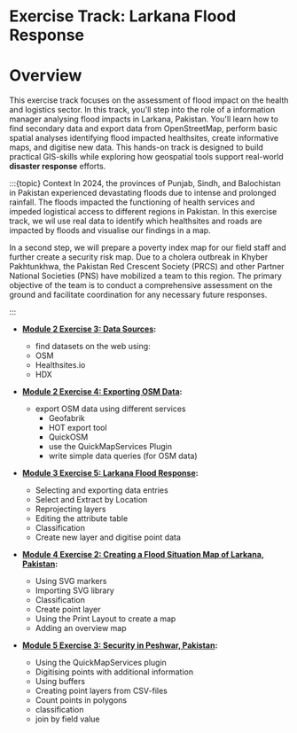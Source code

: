 # Exercise Track: Larkana Flood Response

# Overview

This exercise track focuses on the assessment of flood impact on the health and logistics sector. In this track, you'll step into the role of a information manager analysing flood impacts in Larkana, Pakistan. You'll learn how to find secondary data and export data from OpenStreetMap, perform basic spatial analyses identifying flood impacted healthsites, create informative maps, and digitise new data. This hands-on track is designed to build practical GIS-skills while exploring how geospatial tools support real-world __disaster response__ efforts.  

:::{topic} Context
In 2024, the provinces of Punjab, Sindh, and Balochistan in Pakistan experienced devastating floods due to intense and prolonged rainfall. The floods impacted the functioning of health services and impeded logistical access to different regions in Pakistan. In this exercise track, we wil use real data to identify which healthsites and roads are impacted by floods and visualise our findings in a map.

In a second step, we will prepare a poverty index map for our field staff and further create a security risk map.
Due to a cholera outbreak in Khyber Pakhtunkhwa, the Pakistan Red Crescent Society (PRCS) and other Partner National Societies (PNS) have mobilized a team to this region. The primary objective of the team is to conduct a comprehensive assessment on the ground and facilitate coordination for any necessary future responses.

:::

- __[Module 2 Exercise 3: Data Sources](https://giscience.github.io/gis-training-resource-center/content/Module_2/en_qgis_data_sources_ex3.html):__
    - find datasets on the web using: 
    - OSM
    - Healthsites.io
    - HDX

- __[Module 2 Exercise 4: Exporting OSM Data](https://giscience.github.io/gis-training-resource-center/content/Module_2/en_qgis_data_sources_ex3.html):__
    - export OSM data using different services
        - Geofabrik
        - HOT export tool
        - QuickOSM
        - use the QuickMapServices Plugin
        - write simple data queries (for OSM data)


- __[Module 3 Exercise 5: Larkana Flood Response](https://giscience.github.io/gis-training-resource-center/content/Module_3/en_qgis_module_3_ex5.html):__
    - Selecting and exporting data entries
    - Select and Extract by Location
    - Reprojecting layers
    - Editing the attribute table
    - Classification
    - Create new layer and digitise point data

- __[Module 4 Exercise 2: Creating a Flood Situation Map of Larkana, Pakistan](https://giscience.github.io/gis-training-resource-center/content/Module_4/en_qgis_map_design_I_ex2.html):__
    - Using SVG markers
    - Importing SVG library
    - Classification
    - Create point layer
    - Using the Print Layout to create a map
    - Adding an overview map

- __[Module 5 Exercise 3: Security in Peshwar, Pakistan](https://giscience.github.io/gis-training-resource-center/content/Module_5/en_qgis_module_5_ex4.html):__
    - Using the QuickMapServices plugin
    - Digitising points with additional information
    - Using buffers
    - Creating point layers from CSV-files
    - Count points in polygons
    - classification
    - join by field value


